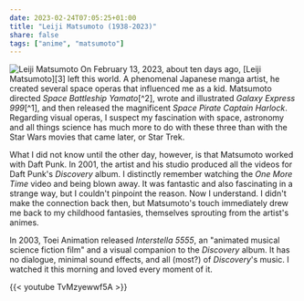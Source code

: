 ```yaml
---
date: 2023-02-24T07:05:25+01:00
title: "Leiji Matsumoto (1938-2023)"
share: false
tags: ["anime", "matsumoto"]
---
```

![Leiji Matsumoto](/images/leiji-matsumoto.jpg#right)
On February 13, 2023, about ten days ago, [Leiji Matsumoto][3] left this world.
A phenomenal Japanese manga artist, he created several space operas that
influenced me as a kid. Matsumoto directed *Space Battleship Yamato*[^2], wrote
and illustrated *Galaxy Express 999*[^1], and then released the magnificent
*Space Pirate Captain Harlock*. Regarding visual operas, I suspect my
fascination with space, astronomy and all things science has much more to do
with these three than with the Star Wars movies that came later, or Star Trek.

What I did not know until the other day, however, is that Matsumoto worked with
Daft Punk. In 2001, the artist and his studio produced all the videos for Daft
Punk's *Discovery* album. I distinctly remember watching the *One More Time*
video and being blown away. It was fantastic and also fascinating in a strange
way, but I couldn't pinpoint the reason. Now I understand. I didn't make the
connection back then, but Matsumoto's touch immediately drew me back to my
childhood fantasies, themselves sprouting from the artist's animes.

In 2003, Toei Animation released *Interstella 5555*, an "animated musical
science fiction film" and a visual companion to the *Discovery* album. It has
no dialogue, minimal sound effects, and all (most?) of *Discovery*'s music. I
watched it this morning and loved every moment of it.

{{< youtube TvMzyewwf5A >}}
<br/>

